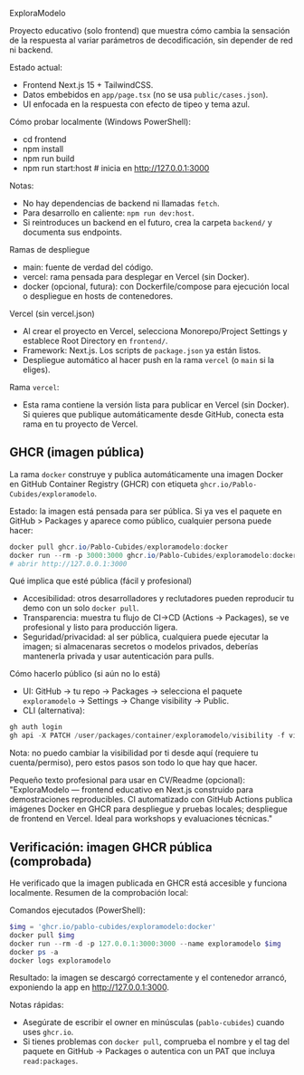 ExploraModelo

Proyecto educativo (solo frontend) que muestra cómo cambia la sensación de la respuesta al variar parámetros de decodificación, sin depender de red ni backend.

Estado actual:
- Frontend Next.js 15 + TailwindCSS.
- Datos embebidos en `app/page.tsx` (no se usa `public/cases.json`).
- UI enfocada en la respuesta con efecto de tipeo y tema azul.

Cómo probar localmente (Windows PowerShell):
- cd frontend
- npm install
- npm run build
- npm run start:host  # inicia en http://127.0.0.1:3000

Notas:
- No hay dependencias de backend ni llamadas `fetch`.
- Para desarrollo en caliente: `npm run dev:host`.
- Si reintroduces un backend en el futuro, crea la carpeta `backend/` y documenta sus endpoints.

Ramas de despliegue
- main: fuente de verdad del código.
- vercel: rama pensada para desplegar en Vercel (sin Docker).
- docker (opcional, futura): con Dockerfile/compose para ejecución local o despliegue en hosts de contenedores.

Vercel (sin vercel.json)
- Al crear el proyecto en Vercel, selecciona Monorepo/Project Settings y establece Root Directory en `frontend/`.
- Framework: Next.js. Los scripts de `package.json` ya están listos.
- Despliegue automático al hacer push en la rama `vercel` (o `main` si la eliges).

Rama `vercel`:
- Esta rama contiene la versión lista para publicar en Vercel (sin Docker). Si quieres que publique automáticamente desde GitHub, conecta esta rama en tu proyecto de Vercel.

GHCR (imagen pública)
----------------------
La rama `docker` construye y publica automáticamente una imagen Docker en GitHub Container Registry (GHCR) con etiqueta `ghcr.io/Pablo-Cubides/exploramodelo`.

Estado: la imagen está pensada para ser pública. Si ya ves el paquete en GitHub > Packages y aparece como público, cualquier persona puede hacer:

```powershell
docker pull ghcr.io/Pablo-Cubides/exploramodelo:docker
docker run --rm -p 3000:3000 ghcr.io/Pablo-Cubides/exploramodelo:docker
# abrir http://127.0.0.1:3000
```

Qué implica que esté pública (fácil y profesional)
- Accesibilidad: otros desarrolladores y reclutadores pueden reproducir tu demo con un solo `docker pull`.
- Transparencia: muestra tu flujo de CI→CD (Actions → Packages), se ve profesional y listo para producción ligera.
- Seguridad/privacidad: al ser pública, cualquiera puede ejecutar la imagen; si almacenaras secretos o modelos privados, deberías mantenerla privada y usar autenticación para pulls.

Cómo hacerlo público (si aún no lo está)
- UI: GitHub → tu repo → Packages → selecciona el paquete `exploramodelo` → Settings → Change visibility → Public.
- CLI (alternativa):
```powershell
gh auth login
gh api -X PATCH /user/packages/container/exploramodelo/visibility -f visibility=public
```

Nota: no puedo cambiar la visibilidad por ti desde aquí (requiere tu cuenta/permiso), pero estos pasos son todo lo que hay que hacer.

Pequeño texto profesional para usar en CV/Readme (opcional):
"ExploraModelo — frontend educativo en Next.js construido para demostraciones reproducibles. CI automatizado con GitHub Actions publica imágenes Docker en GHCR para despliegue y pruebas locales; despliegue de frontend en Vercel. Ideal para workshops y evaluaciones técnicas."

Verificación: imagen GHCR pública (comprobada)
------------------------------------------------
He verificado que la imagen publicada en GHCR está accesible y funciona localmente. Resumen de la comprobación local:

Comandos ejecutados (PowerShell):
```powershell
$img = 'ghcr.io/pablo-cubides/exploramodelo:docker'
docker pull $img
docker run --rm -d -p 127.0.0.1:3000:3000 --name exploramodelo $img
docker ps -a
docker logs exploramodelo
```

Resultado: la imagen se descargó correctamente y el contenedor arrancó, exponiendo la app en http://127.0.0.1:3000.

Notas rápidas:
- Asegúrate de escribir el owner en minúsculas (`pablo-cubides`) cuando uses `ghcr.io`.
- Si tienes problemas con `docker pull`, comprueba el nombre y el tag del paquete en GitHub → Packages o autentica con un PAT que incluya `read:packages`.

